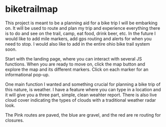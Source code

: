 # biketrailmap
This project is meant to be a planning aid for a bike trip I will be embarking on. It will be used to route and plan my trip and experience everything there is to do and see on the trail, camp, eat food, drink beer, etc. In the future I would like to add mile markers, add gps routing and alerts for when you need to stop. I would also like to add in the entire ohio bike trail system soon. 


Start with the landing page, where you can interact with several JS functions. When you are ready to move on, click the map button and explore the map and its different markers. Click on each marker for an informational pop-up. 

One main function I wanted and something crucial for planning a bike trip of this nature, is weather. I have a feature where you can type in a location and it will give you a three part, simple, clean weahter report. There is also live cloud cover indicating the types of clouds with a traditional weather radar look. 

The Pink routes are paved, the blue are gravel, and the red are re routing for closures. 
